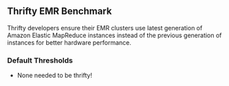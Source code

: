 ## Thrifty EMR Benchmark

Thrifty developers ensure their EMR clusters use latest generation of Amazon Elastic MapReduce instances instead of the previous generation of instances for better hardware performance.

### Default Thresholds

- None needed to be thrifty!
